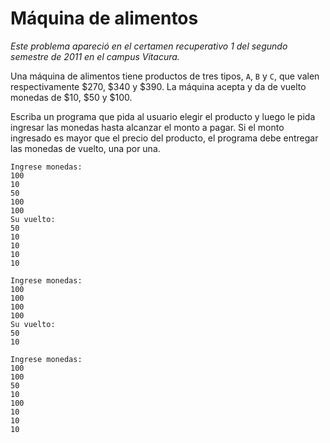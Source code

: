 # Máquina de alimentos
*Este problema apareció en el certamen recuperativo 1 del segundo semestre de 2011 en el campus Vitacura.*

Una máquina de alimentos tiene productos de tres tipos, `A`, `B` y `C`, que valen respectivamente $270, $340 y $390. La máquina acepta y da de vuelto monedas de $10, $50 y $100.

Escriba un programa que pida al usuario elegir el producto y luego le pida ingresar las monedas hasta alcanzar el monto a pagar. Si el monto ingresado es mayor que el precio del producto, el programa debe entregar las monedas de vuelto, una por una.

```Elija producto: A
Ingrese monedas:
100
10
50
100
100
Su vuelto:
50
10
10
10
10
```

```Elija producto: B
Ingrese monedas:
100
100
100
100
Su vuelto:
50
10
```

```Elija producto: C
Ingrese monedas:
100
100
50
10
100
10
10
10
```
